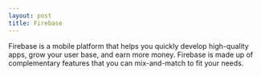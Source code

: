 ```yaml
---
layout: post
title: Firebase
---
```


Firebase is a mobile platform that helps you quickly develop high-quality apps, grow your user base, and earn more money. Firebase is made up of complementary features that you can mix-and-match to fit your needs.